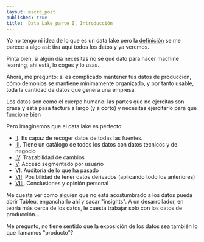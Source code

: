 ```yaml
---
layout: micro_post
published: true
title:  Data Lake parte I, Introducción
---
```



Yo no tengo ni idea de lo que es un data lake pero la [definición](https://en.wikipedia.org/wiki/Data_lake) se me parece a algo así: tira aquí todos
los datos y ya veremos.

Pinta bien, si algún día necesitas no sé qué dato para hacer machine learning, ahí está, lo coges y
lo usas.

Ahora, me pregunto: si es complicado mantener tus datos de producción, cómo demonios se mantiene
mínimamente organizado, y por tanto usable, toda la cantidad de datos que genera una empresa.

Los datos son como el cuerpo humano: las partes que no ejercitas son grasa y esta pasa factura a largo (y a corto) y necesitas ejercitarlo para que funcione bien

Pero imaginemos que el data lake es perfecto: 

- [II](/micro/2019-06-14-data-lake-fuentes.html). Es capaz de recoger datos de todas las fuentes.
- [III](/micro/2019-06-18-data-lake-catalogo.html). Tiene un catálogo de todos los datos con datos técnicos y de negocio
- [IV](/micro/2019-06-27-data-lake-cambios.html). Trazabilidad de cambios
- [V](micro/2019-07-25-data-lake-autorización.html). Acceso segmentado por usuario
- [VI](/micro/2019-08-28-data-lake-VI-trazabilidad.html). Auditoría de lo que ha pasado
- [VII](/micro/2019-09-28-data-lake-VII-datos-derivados.html). Posibilidad de tener datos derivados (aplicando todo los anteriores)
- [VIII](/micro/2019-09-28-data-lake-conclusiones.html). Conclusiones y opinión personal

Me cuesta ver como alguien que no está acostumbrado a los datos pueda abrir Tableu, engancharlo ahí
y sacar "insights". A un desarrollador, en teoría más cerca de los datos, le cuesta trabajar solo con los datos de producción...

Me pregunto, no tiene sentido que la exposición de los datos sea también lo que llamamos "producto"?

